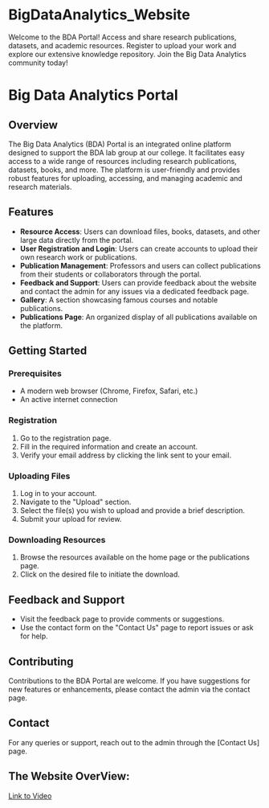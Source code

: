 # BigDataAnalytics_Website
Welcome to the BDA Portal! Access and share research publications, datasets, and academic resources. Register to upload your work and explore our extensive knowledge repository. Join the Big Data Analytics community today!

# Big Data Analytics Portal

## Overview
The Big Data Analytics (BDA) Portal is an integrated online platform designed to support the BDA lab group at our college. It facilitates easy access to a wide range of resources including research publications, datasets, books, and more. The platform is user-friendly and provides robust features for uploading, accessing, and managing academic and research materials.

## Features

- **Resource Access**: Users can download files, books, datasets, and other large data directly from the portal.
- **User Registration and Login**: Users can create accounts to upload their own research work or publications.
- **Publication Management**: Professors and users can collect publications from their students or collaborators through the portal.
- **Feedback and Support**: Users can provide feedback about the website and contact the admin for any issues via a dedicated feedback page.
- **Gallery**: A section showcasing famous courses and notable publications.
- **Publications Page**: An organized display of all publications available on the platform.

## Getting Started

### Prerequisites
- A modern web browser (Chrome, Firefox, Safari, etc.)
- An active internet connection

### Registration
1. Go to the registration page.
2. Fill in the required information and create an account.
3. Verify your email address by clicking the link sent to your email.

### Uploading Files
1. Log in to your account.
2. Navigate to the "Upload" section.
3. Select the file(s) you wish to upload and provide a brief description.
4. Submit your upload for review.

### Downloading Resources
1. Browse the resources available on the home page or the publications page.
2. Click on the desired file to initiate the download.

## Feedback and Support
- Visit the feedback page to provide comments or suggestions.
- Use the contact form on the "Contact Us" page to report issues or ask for help.

## Contributing
Contributions to the BDA Portal are welcome. If you have suggestions for new features or enhancements, please contact the admin via the contact page.

## Contact
For any queries or support, reach out to the admin through the [Contact Us] page.


## The Website OverView: 
[Link to Video](https://drive.google.com/file/d/10-rIWCbrGQX5l7sKJq4LW9PAjKB4y1Kh/view?usp=sharing)


